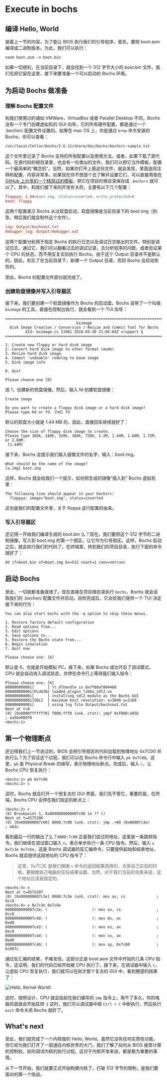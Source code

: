 # Execute in bochs

## 编译 Hello, World

接着上一节的内容，为了能让 BIOS 执行我们的引导程序，首先，要把 boot.asm 编译成二进制版本。为此，我们可以执行：

```shell
nasm boot.asm -o boot.bin
```

如果一切顺利，在当前目录下，就会找到一个 512 字节大小的 boot.bin 文件。我们先把它留在这里，接下来要准备一个可以启动的 Bochs 环境。

## 为启动 Bochs 做准备

### 理解 Bochs 配置文件

和我们使用过的诸如 VMWare，VirtualBox 或者 Parallel Desktop 不同，Bochs 没有一个专门创建虚拟机的 GUI 向导，它的所有硬件配置，都是通过一个 .bochsrc 配置文件设置的。如果在 mac OS 上，你是通过 `brew` 命令安装的 Bochs，你可以查看：

```shell
/usr/local/Cellar/bochs/2.6.11/share/doc/bochs/bochsrc-sample.txt
```

这个文件里记录了 Bochs 支持的所有配置以及使用方法。或者，如果下载了源代码，在源代码的根目录里，也会有一份类似的文件。我们可以把它当作模板，配置一个最简单的“概念机”。当然，如果你打开上面这份文件，就会发现，里面连同注释和配置，内容非常多。如果现在你不想逐个去了解并设置它们，可以直接用我在 [GitHub 上分享的一个精简过的模板]()，把它在项目的根目录保存成 `.bochsrc` 就可以了。其中，和我们接下来的开发有关的，主要有以下几个配置：

```ini
floppya: 1_44=boot.img, status=inserted, write_protected=0
boot: floppy
```

这两个配置表示 Bochs 从过软盘启动，软盘镜像是当前目录下的 boot.img（别急，稍后我们就会制作这个文件）。

```ini
log: Output/bochsout.txt
debugger_log: Output/debugger.out
```

这两个配置分别用于指定 Bochs 的执行日志以及调试日志输出的文件。特别是调试日志，通过它，我们可以翻看过去的调试记录，去分析程序的问题，或者验证某个 CPU 的状态，而不用反复实际执行 Bochs。由于这个 Output 目录并不是默认的，因此，别忘了在当前目录下，新建一个 Output 目录，否则 Bochs 会启动失败的。

至此，Bochs 的配置文件部分就完成了。

### 创建软盘镜像并写入引导扇区

接下来，我们要创建一个软盘镜像作为 Bochs 的启动盘。Bochs 自带了一个叫做 `bximage` 的工具，直接在控制台执行，就会看到一个 TUI 向导：

```shell
========================================================================
                                bximage
  Disk Image Creation / Conversion / Resize and Commit Tool for Bochs
         $Id: bximage.cc 13481 2018-03-30 21:04:04Z vruppert $
========================================================================

1. Create new floppy or hard disk image
2. Convert hard disk image to other format (mode)
3. Resize hard disk image
4. Commit 'undoable' redolog to base image
5. Disk image info

0. Quit

Please choose one [0]
```

选 1，创建新的软盘镜像。然后，输入 fd 创建软盘镜像：

```shell
Create image

Do you want to create a floppy disk image or a hard disk image?
Please type hd or fd. [hd] fd
```

默认的软盘大小就是 1.44 MB 的，因此，直接回车继续就好了：

```shell
Choose the size of floppy disk image to create.
Please type 160k, 180k, 320k, 360k, 720k, 1.2M, 1.44M, 1.68M, 1.72M, or 2.88M.
 [1.44M]
```

接下来，Bochs 会提示我们输入镜像文件的名字，输入：boot.img。

```shell
What should be the name of the image?
[a.img] boot.img
```

这样，Bochs 就会给我们一个提示，如何把生成的镜像“插入到” Bochs 虚拟机里：

```shell
The following line should appear in your bochsrc:
  floppya: image="boot.img", status=inserted
```

这也是我们的配置文件里，关于 floppa 这行配置的由来。

### 写入引导扇区

还记得一开始我们编译生成的 boot.bin 么？现在，我们要把这个 512 字节的二进制镜像，写入到 boot.img 的第一个扇区，让它作为引导扇区。这样，Bochs 启动之后，就会执行我们的代码了。在终端里，转到我们的项目目录，执行下面的命令就好了：

```shell
dd if=boot.bin of=boot.img bs=512 count=1 conv=notrunc
```

## 启动 Bochs

至此，一切就都准备就绪了。现在直接在项目根目录执行 `bochs`，Bochs 就会读取我们的 .bochsrc 配置文件并启动。自检完成后，它会给我们提供一个 TUI 决定接下来的行为：

```shell
You can also start bochs with the -q option to skip these menus.

1. Restore factory default configuration
2. Read options from...
3. Edit options
4. Save options to...
5. Restore the Bochs state from...
6. Begin simulation
7. Quit now

Please choose one: [6]
```

默认是 6，也就是开始模拟 PC。接下来，如果 Bochs 成功开启了调试模式，CPU 就会自动进入调试状态，并停在命令行上等待我们输入指令：

```shell
Please choose one: [6]
00000000000i[      ] lt_dlhandle is 0x7f88af804460
00000000000i[PLUGIN] loaded plugin libbx_sdl2.so
00000000000i[      ] installing sdl2 module as the Bochs GUI
00000000000i[SDL2  ] maximum host resolution: x=3840 y=2160
00000000000i[      ] using log file Output/bochsout.txt
Next at t=0
(0) [0x0000fffffff0] f000:fff0 (unk. ctxt): jmpf 0xf000:e05b          ; ea5be000f0
<bochs:1>
```

## 第一个物理断点

还记得我们上一节说过的，BIOS 会把引导扇区的代码加载到物理地址 0x7C00 并执行么？为了验证这个过程，我们可以在 Bochs 命令行中输入 `pb 0x7C00`。这里，`pb` 是 Physical Break 的缩写，表示物理地址断点。完成后，输入 `c`，让 Bochs CPU 恢复执行：

```shell
<bochs:1> pb 0x7c00
<bochs:2> c
```

这时，Bochs 就会打开一个很复古的 GUI 界面，我们先不管它，重要的是，在终端，Bochs CPU 会停在我们指定的断点上：

```shell
<bochs:2> c
(0) Breakpoint 1, 0x0000000000007c00 in ?? ()
Next at t=4575306
(0) [0x000000007c00] 0000:7c00 (unk. ctxt): jmp .+60 (0x00007c3e)     ; eb3c
```

看到最后一行的输出了么？`0000:7c00` 正是我们说过的地址，这里是一条跳转指令。我们继续在调试窗口输入 `n`，表示单步执行一条 CPU 指令。然后，输入 `u 0x7c3e 0x7c6e`，这是 Bochs 调试器的反汇编命令，只要提供起始和结束地址，Bochs 就会提供这段地址的 CPU 指令了：

> 这里，0x7C3E 是我们根据 `n` 命令的返回结果选择的，大家自己实验的时候，要根据自己电脑的实际结果设置。当然，对于我们当前的场景来说，这个地址应该是固定的。

```shell
<bochs:3> n
Next at t=4575307
(0) [0x000000007c3e] 0000:7c3e (unk. ctxt): mov ax, cs              ; 8cc8
<bochs:4> u 0x7c3e 0x7c6e
0000000000007c3e: (                    ): mov ax, cs                ; 8cc8
0000000000007c40: (                    ): mov ds, ax                ; 8ed8
0000000000007c42: (                    ): mov es, ax                ; 8ec0
0000000000007c44: (                    ): mov ss, ax                ; 8ed0
0000000000007c46: (                    ): mov sp, 0x7c00            ; bc007c
```

通过反汇编的结果，不难发现，这部分正是 boot.asm 文件中开始的几条 CPU 指令，这证明，我们的代码已经开始被 CPU 执行了。接下来，在调试器中输入 `c`，让虚拟 CPU 恢复执行，我们就可以在刚才那个复古的 GUI 中，看到期望的结果了：

![Hello, Kernel World!](https://image.boxueio.com/execute-in-bochs-1@2x.jpg)

这时，按照设计，CPU 就会挂起在我们编写的 `jmp` 指令上，用不了多久，你的电脑风扇就会开始狂转 :) 这时，我们可以调试器中按 `Ctrl + C` 中断执行，然后执行 `exit` 命令关闭 Bochs 就好了。

## What's next

至此，我们就完成了一个内核版的 Hello, World。虽然它没有任何实质性功能，但它却为我们打开了一扇通往内核世界的大门，我们了解了如何从 BIOS 接管计算机控制权，如何调试内核的执行过程。这对于内核开发来说，都是极为重要的事情。

从下一节开始，我们就要正式开始构建内核了。打破 512 字节的限制，是我们要面对的第一个挑战。
